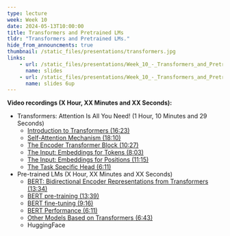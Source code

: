 ```yaml
---
type: lecture
week: Week 10
date: 2024-05-13T10:00:00
title: Transformers and Pretrained LMs
tldr: "Transformers and Pretrained LMs."
hide_from_announcments: true
thumbnail: /static_files/presentations/transformers.jpg
links: 
    - url: /static_files/presentations/Week_10_-_Transformers_and_Pretrained_LMs.pdf
      name: slides
    - url: /static_files/presentations/Week_10_-_Transformers_and_Pretrained_LMs_6up.pdf
      name: slides 6up
---
```

**Video recordings (X Hour, XX Minutes and XX Seconds):**
- Transformers: Attention Is All You Need! (1 Hour, 10 Minutes and 29 Seconds)
    - [Introduction to Transformers (16:23)](https://youtu.be/KCqihbmWeao)
    - [Self-Attention Mechanism (18:10)](https://youtu.be/qEBFfTywJNg)
    - [The Encoder Transformer Block (10:27)](https://youtu.be/iFD27h617jo)
    - [The Input: Embeddings for Tokens (8:03)](https://youtu.be/DZuZFPH5lbo)
    - [The Input: Embeddings for Positions (11:15)](https://youtu.be/dRQ8cDMbq9E)
    - [The Task Specific Head (6:11)](https://youtu.be/Ek6W2Wd7Ty4)
- Pre-trained LMs (X Hour, XX Minutes and XX Seconds)
    - [BERT: Bidirectional Encoder Representations from Transformers (13:34)](https://youtu.be/7QRpWx9UhWo)
    - [BERT pre-training (13:39)](https://youtu.be/CJsVqr5uWvc)
    - [BERT fine-tuning (9:16)](https://youtu.be/yI6CfB_CceY)
    - [BERT Performance (6:11)](https://youtu.be/t46q_h3IC6E)
    - [Other Models Based on Transformers (6:43)](https://youtu.be/DxpJWvW7Mfw)
    - HuggingFace
